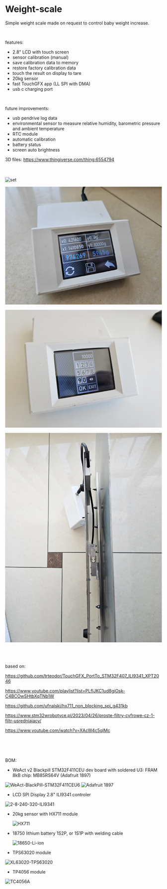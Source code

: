 # Weight-scale
Simple weight scale made on request to control baby weight increase. 
<br>

<br>

features:
- 2.8" LCD with touch screen
- sensor calibration (manual)
- save calibration data to memory
- restore factory calibration data
- touch the result on display to tare
- 20kg sensor
- fast TouchGFX app (LL SPI with DMA) 
- usb c charging port

<br>

future improvements:
- usb pendrive log data
- environmental sensor to measure relative humidity, barometric pressure and ambient temperature
- RTC module
- automatic calibration
- battery status
- screen auto brightness


3D files:
https://www.thingiverse.com/thing:6554794

<br><br>
![set](https://github.com/polihedron/Weight-scale/blob/main/hardware/images/set.png)

![calibration](https://github.com/polihedron/Weight-scale/blob/main/hardware/images/calibration.png)

![keypad](https://github.com/polihedron/Weight-scale/blob/main/hardware/images/keypad.png)

![side](https://github.com/polihedron/Weight-scale/blob/main/hardware/images/side.png)


<br><br><br>
based on:

https://github.com/trteodor/TouchGFX_PortTo_STM32F407_ILI9341_XPT2046

https://www.youtube.com/playlist?list=PLfIJKC1ud8giOsk-C4BCOwSHtbXqTNb1W

https://github.com/ufnalski/hx711_non_blocking_spi_g431kb

https://www.stm32wrobotyce.pl/2023/04/26/proste-filtry-cyfrowe-cz-1-filtr-usredniajacy/

https://www.youtube.com/watch?v=XAcW4c5qIMc

<br><br><br>



BOM:
- WeAct v2 Blackpill STM32F411CEU dev board with soldered U3: FRAM 8kB chip: MB85RS64V (Adafruit 1897)
  
![WeAct-BlackPill-STM32F411CEU6](https://github.com/polihedron/Weight-scale/assets/46649005/a673c8fb-c529-4fd7-a067-855d05bcb38b)
![Adafruit 1897](https://github.com/polihedron/Weight-scale/assets/46649005/0777359c-920b-44ce-bacb-f0b146e66840)


- LCD SPI Display 2.8" ILI9341 controler
  
![2-8-240-320-ILI9341](https://github.com/polihedron/Weight-scale/assets/46649005/76b1ee89-46b1-46b1-a3c4-219409ef1f17)


- 20kg sensor with HX711 module
  
  ![HX711](https://github.com/polihedron/Weight-scale/assets/46649005/3c946ab7-b89d-4482-9f27-b4ced3ed8bf4)


- 18750 lithium battery 1S2P, or 1S1P with welding cable

  ![18650-Li-ion](https://github.com/polihedron/Weight-scale/assets/46649005/acbf18a0-dff7-4790-a5e0-cc70077a30d9)



- TPS63020 module
  
![XL63020-TPS63020](https://github.com/polihedron/Weight-scale/assets/46649005/953dd725-5dd0-478c-9b5c-fef0846f7044)



- TP4056 module
  
![TC4056A](https://github.com/polihedron/Weight-scale/assets/46649005/2ee10065-c3de-41d2-b03a-b316fe54d963)



